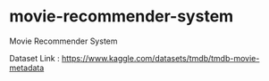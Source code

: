 # movie-recommender-system
Movie Recommender System


Dataset Link : https://www.kaggle.com/datasets/tmdb/tmdb-movie-metadata

